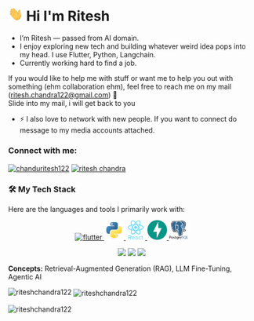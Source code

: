 # <img src="https://raw.githubusercontent.com/ABSphreak/ABSphreak/master/gifs/Hi.gif" width="30px"> Hi I'm Ritesh


 - I’m Ritesh — passed from AI domain.
 - I enjoy exploring new tech and building whatever weird idea pops into my head. I use Flutter, Python, Langchain.
 - Currently working hard to find a job.


If you would like to help me with stuff or want me to help you out with something (ehm collaboration ehm), feel free to reach me on my mail (ritesh.chandra122@gmail.com) 📩  
Slide into my mail, i will get back to you 

- ⚡ I also love to network with new people. If you want to connect do message to my media accounts attached.


<h3 align="left">Connect with me:</h3>
<p align="left">
<a href="https://twitter.com/chanduritesh122" target="blank"><img align="center" src="https://raw.githubusercontent.com/rahuldkjain/github-profile-readme-generator/master/src/images/icons/Social/twitter.svg" alt="chanduritesh122" height="30" width="40" /></a>
<a href="https://www.linkedin.com/in/ritesh-chandra-631000209/" target="blank"><img align="center" src="https://raw.githubusercontent.com/rahuldkjain/github-profile-readme-generator/master/src/images/icons/Social/linked-in-alt.svg" alt="ritesh chandra" height="30" width="40" /></a>
</p>






<h3 align="left">🛠️ My Tech Stack  </h3>
Here are the languages and tools I primarily work with:  

<p align="center">
  <a href="https://flutter.dev" target="_blank" rel="noreferrer"> 
    <img src="https://www.vectorlogo.zone/logos/flutterio/flutterio-icon.svg" alt="flutter" width="40" height="40"/> 
  </a>
  <a href="https://www.python.org" target="_blank" rel="noreferrer"> 
    <img src="https://raw.githubusercontent.com/devicons/devicon/master/icons/python/python-original.svg" alt="python" width="40" height="40"/> 
  </a>
  <a href="https://reactjs.org/" target="_blank" rel="noreferrer"> 
    <img src="https://raw.githubusercontent.com/devicons/devicon/master/icons/react/react-original-wordmark.svg" alt="react" width="40" height="40"/> 
  </a>
  <a href="https://fastapi.tiangolo.com/" target="_blank" rel="noreferrer"> 
    <img src="https://raw.githubusercontent.com/devicons/devicon/master/icons/fastapi/fastapi-original.svg" alt="fastapi" width="40" height="40"/> 
  </a>
  <a href="https://www.postgresql.org" target="_blank" rel="noreferrer"> 
    <img src="https://raw.githubusercontent.com/devicons/devicon/master/icons/postgresql/postgresql-original-wordmark.svg" alt="postgresql" width="40" height="40"/> 
  </a>
</p>

<p align="center">
  <img src="https://img.shields.io/badge/LangChain-000000?style=for-the-badge&logo=chainlink&logoColor=white"/>
  <img src="https://img.shields.io/badge/HuggingFace-FFCA28?style=for-the-badge&logo=huggingface&logoColor=black"/>
  <img src="https://img.shields.io/badge/Ollama-000000?style=for-the-badge&logo=llama&logoColor=white"/>
</p>

**Concepts:** Retrieval-Augmented Generation (RAG), LLM Fine-Tuning, Agentic AI  


<p><img align="left" src="https://github-readme-stats.vercel.app/api/top-langs?username=srilochan7&show_icons=true&locale=en&layout=compact" alt="riteshchandra122" /></p>

<p>&nbsp;<img align="center" src="https://github-readme-stats.vercel.app/api?username=riteshchandra122&show_icons=true&locale=en" alt="riteshchandra122" /></p>

<p><img align="center" src="https://github-readme-streak-stats.herokuapp.com/?user=riteshchandra122&" alt="riteshchandra122" /></p>
